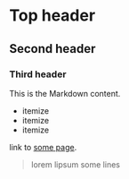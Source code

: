 # Top header
## Second header
### Third header

This is the Markdown content.

- itemize
- itemize
- itemize

link to [some page](www.example.com).

> lorem lipsum
> some lines
